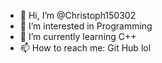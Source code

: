 - 👋 Hi, I’m @Christoph150302
- 👀 I’m interested in Programming
- 🌱 I’m currently learning C++
- 📫 How to reach me: Git Hub lol

<!---
Christoph150302/Christoph150302 is a ✨ special ✨ repository because its `README.md` (this file) appears on your GitHub profile.
You can click the Preview link to take a look at your changes.
--->
